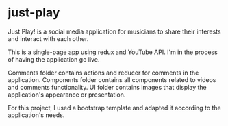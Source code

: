 # just-play
Just Play! is a social media application for musicians to share their interests and interact with each other.

This is a single-page app using redux and YouTube API. I'm in the process of having the application go live.

Comments folder contains actions and reducer for comments in the application. Components folder contains all components related to videos and comments functionality. UI folder contains images that display the application's appearance or presentation.

For this project, I used a bootstrap template and adapted it according to the application's needs.
